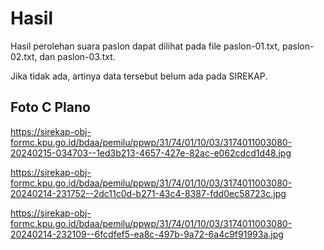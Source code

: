 # Hasil

Hasil perolehan suara paslon dapat dilihat pada file paslon-01.txt, paslon-02.txt, dan paslon-03.txt.

Jika tidak ada, artinya data tersebut belum ada pada SIREKAP.

## Foto C Plano

https://sirekap-obj-formc.kpu.go.id/bdaa/pemilu/ppwp/31/74/01/10/03/3174011003080-20240215-034703--1ed3b213-4657-427e-82ac-e062cdcd1d48.jpg

https://sirekap-obj-formc.kpu.go.id/bdaa/pemilu/ppwp/31/74/01/10/03/3174011003080-20240214-231752--2dc11c0d-b271-43c4-8387-fdd0ec58723c.jpg

https://sirekap-obj-formc.kpu.go.id/bdaa/pemilu/ppwp/31/74/01/10/03/3174011003080-20240214-232109--6fcdfef5-ea8c-497b-9a72-6a4c9f91993a.jpg
